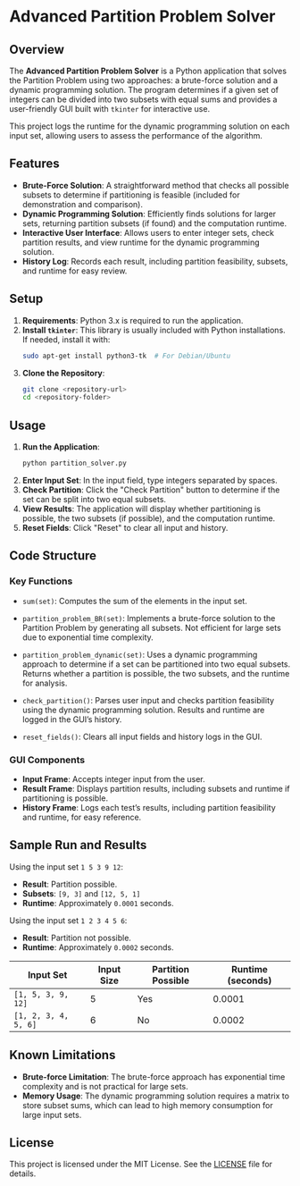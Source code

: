 
# Advanced Partition Problem Solver

## Overview

The **Advanced Partition Problem Solver** is a Python application that solves the Partition Problem using two approaches: a brute-force solution and a dynamic programming solution. The program determines if a given set of integers can be divided into two subsets with equal sums and provides a user-friendly GUI built with `tkinter` for interactive use.

This project logs the runtime for the dynamic programming solution on each input set, allowing users to assess the performance of the algorithm.

## Features

- **Brute-Force Solution**: A straightforward method that checks all possible subsets to determine if partitioning is feasible (included for demonstration and comparison).
- **Dynamic Programming Solution**: Efficiently finds solutions for larger sets, returning partition subsets (if found) and the computation runtime.
- **Interactive User Interface**: Allows users to enter integer sets, check partition results, and view runtime for the dynamic programming solution.
- **History Log**: Records each result, including partition feasibility, subsets, and runtime for easy review.

## Setup

1. **Requirements**: Python 3.x is required to run the application.
2. **Install `tkinter`**: This library is usually included with Python installations. If needed, install it with:
   ```bash
   sudo apt-get install python3-tk  # For Debian/Ubuntu
   ```
3. **Clone the Repository**:
   ```bash
   git clone <repository-url>
   cd <repository-folder>
   ```

## Usage

1. **Run the Application**:
   ```bash
   python partition_solver.py
   ```
2. **Enter Input Set**: In the input field, type integers separated by spaces.
3. **Check Partition**: Click the "Check Partition" button to determine if the set can be split into two equal subsets.
4. **View Results**: The application will display whether partitioning is possible, the two subsets (if possible), and the computation runtime.
5. **Reset Fields**: Click "Reset" to clear all input and history.

## Code Structure

### Key Functions

- `sum(set)`: Computes the sum of the elements in the input set.
  
- `partition_problem_BR(set)`: Implements a brute-force solution to the Partition Problem by generating all subsets. Not efficient for large sets due to exponential time complexity.
  
- `partition_problem_dynamic(set)`: Uses a dynamic programming approach to determine if a set can be partitioned into two equal subsets. Returns whether a partition is possible, the two subsets, and the runtime for analysis.

- `check_partition()`: Parses user input and checks partition feasibility using the dynamic programming solution. Results and runtime are logged in the GUI’s history.

- `reset_fields()`: Clears all input fields and history logs in the GUI.

### GUI Components

- **Input Frame**: Accepts integer input from the user.
- **Result Frame**: Displays partition results, including subsets and runtime if partitioning is possible.
- **History Frame**: Logs each test’s results, including partition feasibility and runtime, for easy reference.

## Sample Run and Results

Using the input set `1 5 3 9 12`:
- **Result**: Partition possible.
- **Subsets**: `[9, 3]` and `[12, 5, 1]`
- **Runtime**: Approximately `0.0001` seconds.

Using the input set `1 2 3 4 5 6`:
- **Result**: Partition not possible.
- **Runtime**: Approximately `0.0002` seconds.

| Input Set           | Input Size | Partition Possible | Runtime (seconds) |
|---------------------|------------|--------------------|--------------------|
| `[1, 5, 3, 9, 12]` | 5          | Yes               | 0.0001            |
| `[1, 2, 3, 4, 5, 6]` | 6        | No                | 0.0002            |

## Known Limitations

- **Brute-force Limitation**: The brute-force approach has exponential time complexity and is not practical for large sets.
- **Memory Usage**: The dynamic programming solution requires a matrix to store subset sums, which can lead to high memory consumption for large input sets.

## License

This project is licensed under the MIT License. See the [LICENSE](LICENSE) file for details.
